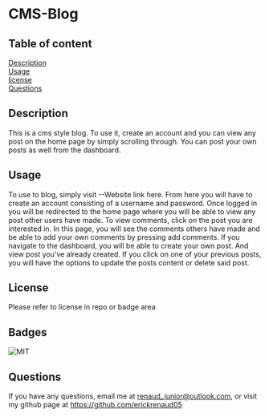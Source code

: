 # CMS-Blog

## Table of content
[Description](#description)\
[Usage](#usage)\
[license](#license)\
[Questions](#questions)

## Description
This is a cms style blog. To use it, create an account and you can view any post on the home page by simply scrolling through. You can post your own posts as well from the dashboard.

## Usage
To use to blog, simply visit --Website link here. From here you will have to create an account consisting of a username and password. Once logged in you will be redirected to the home page where you will be able to view any post other users have made. To view comments, click on the post you are interested in. In this page, you will see the comments others have made and be able to add your own comments by pressing add comments. If you navigate to the dashboard, you will be able to create your own post. And view post you've already created. If you click on one of your previous posts, you will have the options to update the posts content or delete said post.

## License
Please refer to license in repo or badge area

## Badges
![MIT](https://img.shields.io/badge/license-MIT-blue)

## Questions
If you have any questions, email me at renaud_junior@outlook.com, or visit my github page at https://github.com/erickrenaud05

